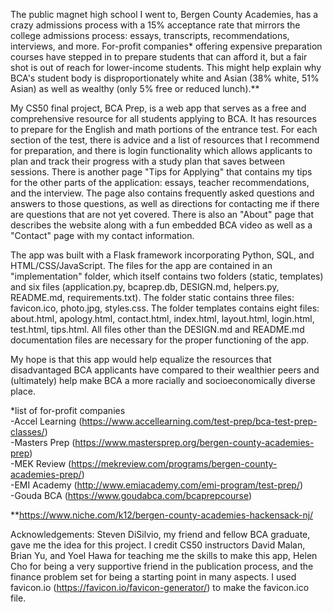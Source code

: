 The public magnet high school I went to, Bergen County Academies, has a crazy admissions process with a 15% acceptance rate that mirrors the college admissions
process: essays, transcripts, recommendations, interviews, and more. For-profit companies* offering expensive preparation courses have stepped in to prepare
students that can afford it, but a fair shot is out of reach for lower-income students. This might help explain why BCA's student body is disproportionately
white and Asian (38% white, 51% Asian) as well as wealthy (only 5% free or reduced lunch).**

My CS50 final project, BCA Prep, is a web app that serves as a free and comprehensive resource for all students applying to BCA. It has resources to prepare for
the English and math portions of the entrance test. For each section of the test, there is advice and a list of resources that I recommend for preparation, and
there is login functionality which allows applicants to plan and track their progress with a study plan that saves between sessions. There is another page "Tips
for Applying" that contains my tips for the other parts of the application: essays, teacher recommendations, and the interview. The page also contains frequently
asked questions and answers to those questions, as well as directions for contacting me if there are questions that are not yet covered. There is also an "About"
page that describes the website along with a fun embedded BCA video as well as a "Contact" page with my contact information.

The app was built with a Flask framework incorporating Python, SQL, and HTML/CSS/JavaScript. The files for the app are contained in an "implementation" folder,
which itself contains two folders (static, templates) and six files (application.py, bcaprep.db, DESIGN.md, helpers.py, README.md, requirements.txt). The folder
static contains three files: favicon.ico, photo.jpg, styles.css. The folder templates contains eight files: about.html, apology.html, contact.html, index.html,
layout.html, login.html, test.html, tips.html. All files other than the DESIGN.md and README.md documentation files are necessary for the proper functioning of
the app.

My hope is that this app would help equalize the resources that disadvantaged BCA applicants have compared to their wealthier peers and (ultimately) help make BCA
a more racially and socioeconomically diverse place.

*list of for-profit companies<br>
-Accel Learning (https://www.accellearning.com/test-prep/bca-test-prep-classes/)<br>
-Masters Prep (https://www.mastersprep.org/bergen-county-academies-prep)<br>
-MEK Review (https://mekreview.com/programs/bergen-county-academies-prep/)<br>
-EMI Academy (http://www.emiacademy.com/emi-program/test-prep/)<br>
-Gouda BCA (https://www.goudabca.com/bcaprepcourse)

**https://www.niche.com/k12/bergen-county-academies-hackensack-nj/

Acknowledgements: Steven DiSilvio, my friend and fellow BCA graduate, gave me the idea for this project. I credit CS50 instructors David Malan, Brian Yu, and Yoel
Hawa for teaching me the skills to make this app, Helen Cho for being a very supportive friend in the publication process, and the finance problem set for being a
starting point in many aspects. I used favicon.io (https://favicon.io/favicon-generator/) to make the favicon.ico file.